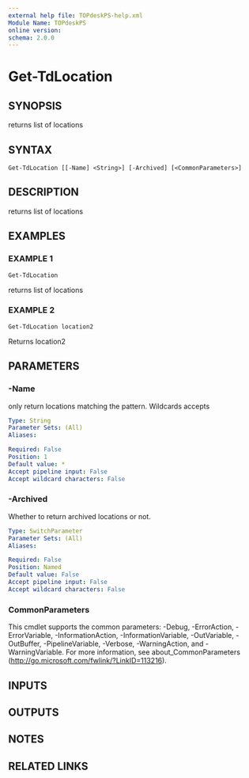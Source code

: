 ```yaml
---
external help file: TOPdeskPS-help.xml
Module Name: TOPdeskPS
online version:
schema: 2.0.0
---
```


# Get-TdLocation

## SYNOPSIS
returns list of locations

## SYNTAX

```
Get-TdLocation [[-Name] <String>] [-Archived] [<CommonParameters>]
```

## DESCRIPTION
returns list of locations

## EXAMPLES

### EXAMPLE 1
```
Get-TdLocation
```

returns list of locations

### EXAMPLE 2
```
Get-TdLocation location2
```

Returns location2

## PARAMETERS

### -Name
only return locations matching the pattern.
Wildcards accepts

```yaml
Type: String
Parameter Sets: (All)
Aliases:

Required: False
Position: 1
Default value: *
Accept pipeline input: False
Accept wildcard characters: False
```

### -Archived
Whether to return archived locations or not.

```yaml
Type: SwitchParameter
Parameter Sets: (All)
Aliases:

Required: False
Position: Named
Default value: False
Accept pipeline input: False
Accept wildcard characters: False
```

### CommonParameters
This cmdlet supports the common parameters: -Debug, -ErrorAction, -ErrorVariable, -InformationAction, -InformationVariable, -OutVariable, -OutBuffer, -PipelineVariable, -Verbose, -WarningAction, and -WarningVariable.
For more information, see about_CommonParameters (http://go.microsoft.com/fwlink/?LinkID=113216).

## INPUTS

## OUTPUTS

## NOTES

## RELATED LINKS
